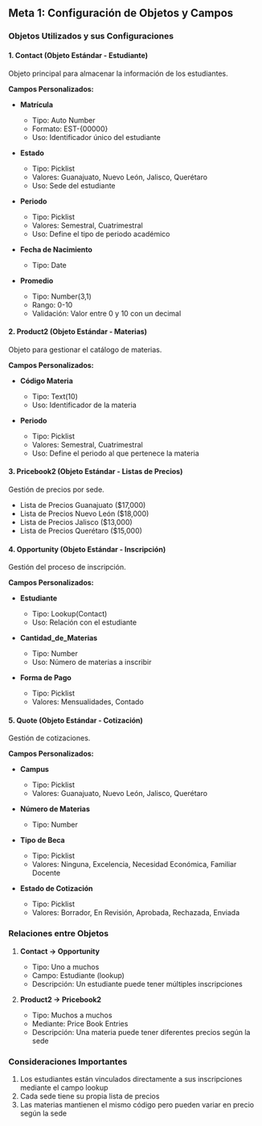 ## Meta 1: Configuración de Objetos y Campos

### Objetos Utilizados y sus Configuraciones

#### 1. Contact (Objeto Estándar - Estudiante)
Objeto principal para almacenar la información de los estudiantes.

**Campos Personalizados:**
- **Matrícula**
  - Tipo: Auto Number
  - Formato: EST-{00000}
  - Uso: Identificador único del estudiante
  
- **Estado**
  - Tipo: Picklist
  - Valores: Guanajuato, Nuevo León, Jalisco, Querétaro
  - Uso: Sede del estudiante
  
- **Periodo**
  - Tipo: Picklist
  - Valores: Semestral, Cuatrimestral
  - Uso: Define el tipo de periodo académico

- **Fecha de Nacimiento**
  - Tipo: Date
  
- **Promedio**
  - Tipo: Number(3,1)
  - Rango: 0-10
  - Validación: Valor entre 0 y 10 con un decimal

#### 2. Product2 (Objeto Estándar - Materias)
Objeto para gestionar el catálogo de materias.

**Campos Personalizados:**
- **Código Materia**
  - Tipo: Text(10)
  - Uso: Identificador de la materia
  
- **Periodo**
  - Tipo: Picklist
  - Valores: Semestral, Cuatrimestral
  - Uso: Define el periodo al que pertenece la materia

#### 3. Pricebook2 (Objeto Estándar - Listas de Precios)
Gestión de precios por sede.
- Lista de Precios Guanajuato ($17,000)
- Lista de Precios Nuevo León ($18,000)
- Lista de Precios Jalisco ($13,000)
- Lista de Precios Querétaro ($15,000)

#### 4. Opportunity (Objeto Estándar - Inscripción)
Gestión del proceso de inscripción.

**Campos Personalizados:**
- **Estudiante**
  - Tipo: Lookup(Contact)
  - Uso: Relación con el estudiante
  
- **Cantidad_de_Materias**
  - Tipo: Number
  - Uso: Número de materias a inscribir
  
- **Forma de Pago**
  - Tipo: Picklist
  - Valores: Mensualidades, Contado

#### 5. Quote (Objeto Estándar - Cotización)
Gestión de cotizaciones.

**Campos Personalizados:**
- **Campus**
  - Tipo: Picklist
  - Valores: Guanajuato, Nuevo León, Jalisco, Querétaro
  
- **Número de Materias**
  - Tipo: Number
  
- **Tipo de Beca**
  - Tipo: Picklist
  - Valores: Ninguna, Excelencia, Necesidad Económica, Familiar Docente
  
- **Estado de Cotización**
  - Tipo: Picklist
  - Valores: Borrador, En Revisión, Aprobada, Rechazada, Enviada

### Relaciones entre Objetos

1. **Contact → Opportunity**
   - Tipo: Uno a muchos
   - Campo: Estudiante (lookup)
   - Descripción: Un estudiante puede tener múltiples inscripciones

2. **Product2 → Pricebook2**
   - Tipo: Muchos a muchos
   - Mediante: Price Book Entries
   - Descripción: Una materia puede tener diferentes precios según la sede

### Consideraciones Importantes
1. Los estudiantes están vinculados directamente a sus inscripciones mediante el campo lookup
2. Cada sede tiene su propia lista de precios
3. Las materias mantienen el mismo código pero pueden variar en precio según la sede
